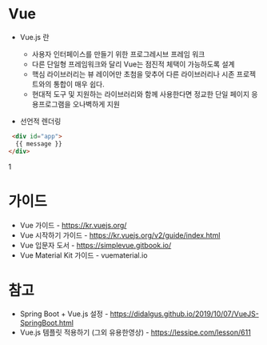 # Vue
 - Vue.js 란
    - 사용자 인터페이스를 만들기 위한 프로그레시브 프레임 워크
    - 다른 단일형 프레임워크와 달리 Vue는 점진적 체택이 가능하도록 설계
    - 핵심 라이브러리는 뷰 레이어만 초첨을 맞추어 다른 라이브러리나 시존 프로젝트와의 통합이 매우 쉽다.
    - 현대적 도구 및 지원하는 라이브러리와 함께 사용한다면 정교한 단일 페이지 응용프로그램을 오나벽하게 지원

 - 선언적 렌더링
```html
 <div id="app">
  {{ message }}
</div>
```
1
# 가이드

 - Vue 가이드 - https://kr.vuejs.org/
 - Vue 시작하기 가이드 - https://kr.vuejs.org/v2/guide/index.html
 - Vue 입문자 도서 - https://simplevue.gitbook.io/
 - Vue Material Kit 가이드 - vuematerial.io
# 참고

 - Spring Boot + Vue.js 설정 - https://didalgus.github.io/2019/10/07/VueJS-SpringBoot.html
 - Vue.js 템플릿 적용하기 (그외 유용한영상) - https://lessipe.com/lesson/611